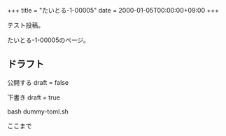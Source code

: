 +++
title = "たいとる-1-00005"
date = 2000-01-05T00:00:00+09:00
+++

テスト投稿。

たいとる-1-00005のページ。


## ドラフト

公開する
draft = false

下書き
draft = true

bash dummy-toml.sh

ここまで
